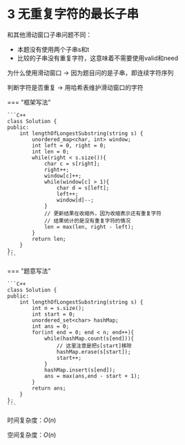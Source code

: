 # 3 无重复字符的最长子串

和其他滑动窗口子串问题不同：
- 本题没有使用两个子串s和t
- 比较的子串没有重复字符，这意味着不需要使用valid和need

为什么使用滑动窗口 -> 因为题目问的是子串，即连续字符序列

判断字符是否重复 -> 用哈希表维护滑动窗口的字符

=== "框架写法"

    ```C++
    class Solution {
    public:
        int lengthOfLongestSubstring(string s) {
            unordered_map<char, int> window;
            int left = 0, right = 0;
            int len = 0;
            while(right < s.size()){
                char c = s[right];
                right++;
                window[c]++;
                while(window[c] > 1){           
                    char d = s[left];
                    left++;
                    window[d]--;
                }
                // 更新结果在收缩外，因为收缩表示还有重复字符
                // 结果统计的是没有重复字符的情况
                len = max(len, right - left);
            }
            return len;
        }
    };
    ```

=== "题意写法"

    ```C++
    class Solution {
    public:
        int lengthOfLongestSubstring(string s) {
            int n = s.size();
            int start = 0;
            unordered_set<char> hashMap;
            int ans = 0;
            for(int end = 0; end < n; end++){
                while(hashMap.count(s[end])){
                    // 这里注意是把s[start]移除
                    hashMap.erase(s[start]);
                    start++;
                }
                hashMap.insert(s[end]);
                ans = max(ans,end - start + 1);
            }
            return ans;
        }
    };
    ```

时间复杂度：$O(n)$

空间复杂度：$O(n)$


